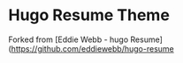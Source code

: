 # Hugo Resume Theme

Forked from [Eddie Webb - hugo Resume](https://github.com/eddiewebb/hugo-resume